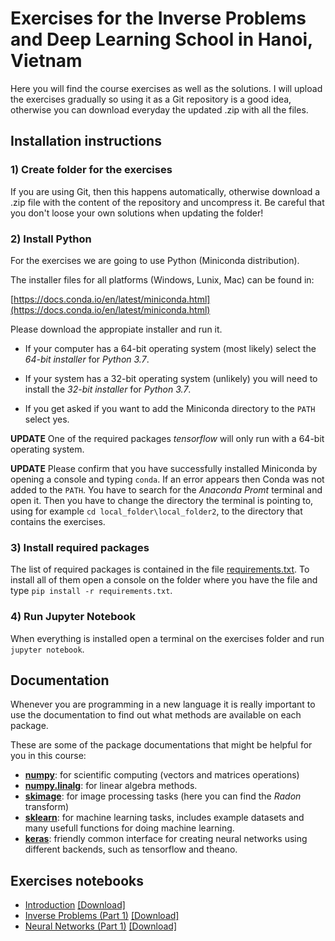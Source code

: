 # Exercises for the Inverse Problems and Deep Learning School in Hanoi, Vietnam 

Here you will find the course exercises as well as the solutions. I will upload the exercises gradually so using it as a Git repository is a good idea, otherwise you can download everyday the updated .zip with all the files.


## Installation instructions

### 1) Create folder for the exercises 
If you are using Git, then this happens automatically, otherwise download a .zip file with the content of the repository and uncompress it. Be careful that you don't loose your own solutions when updating the folder!

### 2) Install Python

For the exercises we are going to use Python (Miniconda distribution).

The installer files for all platforms (Windows, Lunix, Mac) can be found in:

[https://docs.conda.io/en/latest/miniconda.html](https://docs.conda.io/en/latest/miniconda.html)

Please download the appropiate installer and run it.

 - If your computer has a 64-bit operating system (most likely) select the *64-bit installer* for *Python 3.7*.

 - If your system has a 32-bit operating system (unlikely) you will need to install the *32-bit installer* for *Python 3.7*.
 
 - If you get asked if you want to add the Miniconda directory to the `PATH` select yes.
 
**UPDATE**
One of the required packages *tensorflow* will only run with a 64-bit operating system.
 
**UPDATE**
Please confirm that you have successfully installed Miniconda by opening a console and typing `conda`. If an error appears then Conda was not added to the `PATH`. You have to search for the *Anaconda Promt* terminal and open it. Then you have to change the directory the terminal is pointing to, using for example `cd local_folder\local_folder2`, to the directory that contains the exercises.
 
### 3) Install required packages

The list of required packages is contained in the file [requirements.txt](/requirements.txt). To install all of them open a console on the folder where you have the file and type `pip install -r requirements.txt`.

### 4) Run Jupyter Notebook
When everything is installed open a terminal on the exercises folder and run `jupyter notebook`.


## Documentation

Whenever you are programming in a new language it is really important to use the documentation to find out what methods are available on each package. 

These are some of the package documentations that might be helpful for you in this course:
 - [**numpy**](http://www.numpy.org/): for scientific computing (vectors and matrices operations)
 - [**numpy.linalg**](https://docs.scipy.org/doc/numpy/reference/routines.linalg.html): for linear algebra methods.
 - [**skimage**](http://scikit-image.org/docs): for image processing tasks (here you can find the *Radon* transform)
 - [**sklearn**](https://scikit-learn.org): for machine learning tasks, includes example datasets and many usefull functions for doing machine learning.
 - [**keras**](https://keras.io/): friendly common interface for creating neural networks using different backends, such as tensorflow and theano.
 

## Exercises notebooks

 - [Introduction](/introduction.ipynb) <a href="https://raw.githubusercontent.com/otero-bremen/hanoi-school/master/introduction.ipynb" download>[Download]</a>
 - [Inverse Problems (Part 1)](/inverse_problems_1.ipynb) <a href="https://raw.githubusercontent.com/otero-bremen/hanoi-school/master/inverse_problems_1.ipynb" download>[Download]</a>
 - [Neural Networks (Part 1)](/neural_networks_1.ipynb) <a href="https://raw.githubusercontent.com/otero-bremen/hanoi-school/master/neural_networks_1.ipynb" download>[Download]</a>
